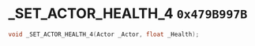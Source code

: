 # _SET_ACTOR_HEALTH_4 `0x479B997B`

```cpp
void _SET_ACTOR_HEALTH_4(Actor _Actor, float _Health);
```